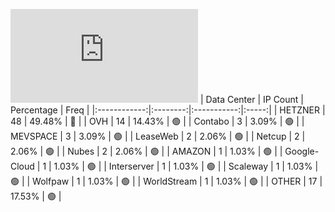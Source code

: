 ![Diagramm](https://github.com/obajay/StateSync-snapshots/blob/main/Projects/Jackal/1/README.md)
| Data Center | IP Count | Percentage | Freq |
|:------------:|:--------:|:-----------:|:-----:|
| HETZNER | 48 | 49.48% | 🔴 |
| OVH | 14 | 14.43% | 🟢 |
| Contabo | 3 | 3.09% | 🟢 |
| MEVSPACE | 3 | 3.09% | 🟢 |
| LeaseWeb | 2 | 2.06% | 🟢 |
| Netcup | 2 | 2.06% | 🟢 |
| Nubes | 2 | 2.06% | 🟢 |
| AMAZON | 1 | 1.03% | 🟢 |
| Google-Cloud | 1 | 1.03% | 🟢 |
| Interserver | 1 | 1.03% | 🟢 |
| Scaleway | 1 | 1.03% | 🟢 |
| Wolfpaw | 1 | 1.03% | 🟢 |
| WorldStream | 1 | 1.03% | 🟢 |
| OTHER | 17 | 17.53% | 🟢 |